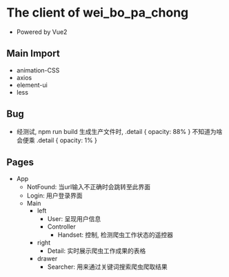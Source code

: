 # The client of wei_bo_pa_chong

- Powered by Vue2

## Main Import

- animation-CSS
- axios
- element-ui
- less

## Bug

- 经测试, npm run build 生成生产文件时, .detail { opacity: 88% } 不知道为啥会便乘 .detail { opacity: 1% }

## Pages

- App
    - NotFound: 当url输入不正确时会跳转至此界面
    - Login: 用户登录界面
    - Main
        - left
            - User: 呈现用户信息
            - Controller
                - Handset: 控制, 检测爬虫工作状态的遥控器
        - right
            - Detail: 实时展示爬虫工作成果的表格
        - drawer
            - Searcher: 用来通过关键词搜索爬虫爬取结果
